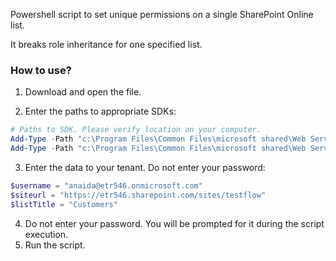 Powershell script to set unique permissions on a single SharePoint Online list.

It breaks role inheritance for one specified list.

 

 

### How to use?
 

1. Download and open the file.

2. Enter the paths to appropriate SDKs:

 

```PowerShell
# Paths to SDK. Please verify location on your computer. 
Add-Type -Path "c:\Program Files\Common Files\microsoft shared\Web Server Extensions\16\ISAPI\Microsoft.SharePoint.Client.dll"  
Add-Type -Path "c:\Program Files\Common Files\microsoft shared\Web Server Extensions\16\ISAPI\Microsoft.SharePoint.Client.Runtime.dll"  
``` 
 3. Enter the data to your tenant. Do not enter your password:
```PowerShell
$username = "anaida@etr546.onmicrosoft.com" 
$siteurl = "https://etr546.sharepoint.com/sites/testflow" 
$listTitle = "Customers"
```
 4. Do not enter your password. You will be prompted for it during the script execution.
 5. Run the script.
 
